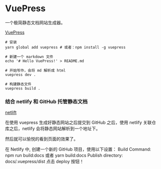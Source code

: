 # VuePress

一个极简静态文档网站生成器。

[VuePress](https://vuepress.vuejs.org/zh/guide/)

```
# 安装
yarn global add vuepress # 或者：npm install -g vuepress

# 新建一个 markdown 文件
echo '# Hello VuePress!' > README.md

# 开始写作，会将 md 解析成 html
vuepress dev .

# 构建静态文件
vuepress build .
```


### 结合 netlify 和 GitHub 托管静态文档

[netlift](https://www.netlify.com/)

在使用 vuepress 生成好静态网站之后提交到 GitHub 之后，使用 netlify 关联仓库之后，netlify 会将静态网站解析到一个地址下。

然后就可以愉悦的看到页面的效果了。


在 Netlify 中, 创建一个新的 GitHub 项目，使用以下设置：
Build Command: npm run build:docs 或者 yarn build:docs
Publish directory: docs/.vuepress/dist
点击 deploy 按钮！
